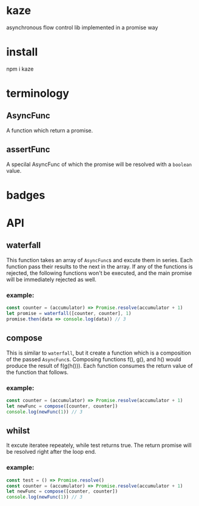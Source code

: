 # kaze
asynchronous flow control lib implemented in a promise way

# install
npm i kaze

# terminology
## AsyncFunc
A function which return a promise.
## assertFunc
A specilal AsyncFunc of which the promise will be resolved with a `boolean` value.
# badges

# API
## waterfall
This function takes an array of `AsyncFunc`s and excute them in series. Each function pass their results to the next in the array. 
If any of the functions is rejected, the following functions won't be executed, and the main promise will be immediately rejected as well.
### example:
```javascript
const counter = (accumulator) => Promise.resolve(accumulator + 1)
let promise = waterfall([counter, counter], 1)
promise.then(data => console.log(data)) // 3
```
## compose
This is similar to `waterfall`, but it create a function which is a composition of the passed `AsyncFunc`s. Composing functions f(), g(), and h() would produce the result of f(g(h())). Each function consumes the return value of the function that follows.
### example:
```javascript
const counter = (accumulator) => Promise.resolve(accumulator + 1)
let newFunc = compose([counter, counter])
console.log(newFunc(1)) // 3
```
## whilst
It excute iteratee repeately, while test returns true.
The return promise will be resolved right after the loop end.
### example:
```javascript
const test = () => Promise.resolve()
const counter = (accumulator) => Promise.resolve(accumulator + 1)
let newFunc = compose([counter, counter])
console.log(newFunc(1)) // 3
```

